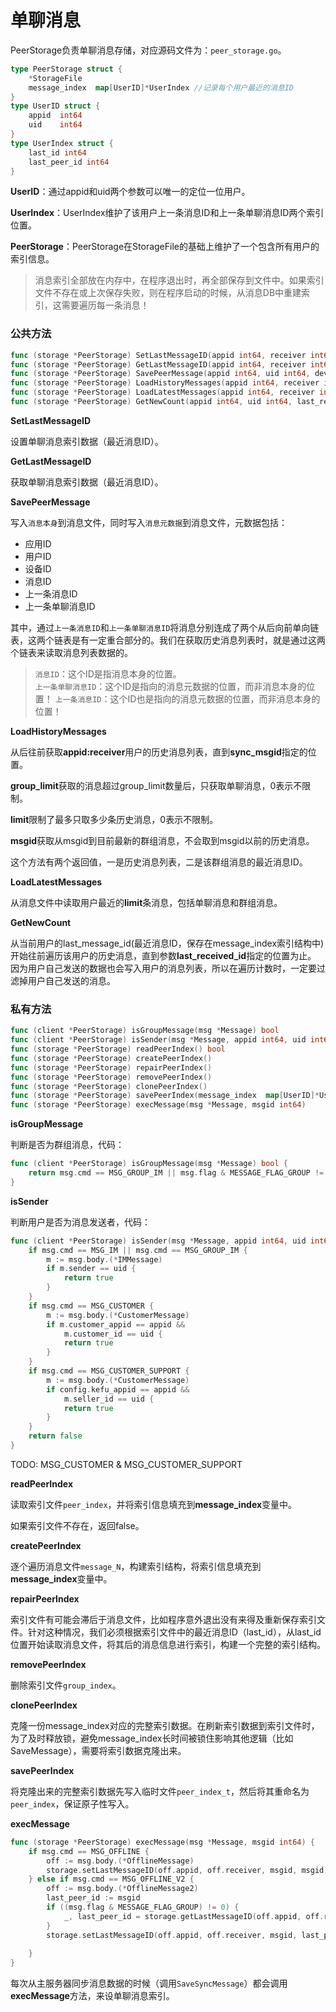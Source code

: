 # 单聊消息

PeerStorage负责单聊消息存储，对应源码文件为：`peer_storage.go`。

```go
type PeerStorage struct {
	*StorageFile
	message_index  map[UserID]*UserIndex //记录每个用户最近的消息ID
}
type UserID struct {
	appid  int64
	uid    int64
}
type UserIndex struct {
	last_id int64	
	last_peer_id int64
}
```

**UserID**：通过appid和uid两个参数可以唯一的定位一位用户。

**UserIndex**：UserIndex维护了该用户上一条消息ID和上一条单聊消息ID两个索引位置。

**PeerStorage**：PeerStorage在StorageFile的基础上维护了一个包含所有用户的索引信息。

> 消息索引全部放在内存中，在程序退出时，再全部保存到文件中。如果索引文件不存在或上次保存失败，则在程序启动的时候，从消息DB中重建索引，这需要遍历每一条消息！

### 公共方法

```go
func (storage *PeerStorage) SetLastMessageID(appid int64, receiver int64, last_id int64, last_peer_id int64)
func (storage *PeerStorage) GetLastMessageID(appid int64, receiver int64) (int64, int64)
func (storage *PeerStorage) SavePeerMessage(appid int64, uid int64, device_id int64, msg *Message) int64
func (storage *PeerStorage) LoadHistoryMessages(appid int64, receiver int64, sync_msgid int64,  group_limit int, limit int) ([]*EMessage, int64)
func (storage *PeerStorage) LoadLatestMessages(appid int64, receiver int64, limit int) []*EMessage
func (storage *PeerStorage) GetNewCount(appid int64, uid int64, last_received_id int64) int
```

**SetLastMessageID**

设置单聊消息索引数据（最近消息ID）。

**GetLastMessageID**

获取单聊消息索引数据（最近消息ID）。

**SavePeerMessage**

写入`消息本身`到消息文件，同时写入`消息元数据`到消息文件，元数据包括：

- 应用ID
- 用户ID
- 设备ID
- 消息ID
- 上一条消息ID
- 上一条单聊消息ID

其中，通过`上一条消息ID`和`上一条单聊消息ID`将消息分别连成了两个从后向前单向链表，这两个链表是有一定重合部分的。我们在获取历史消息列表时，就是通过这两个链表来读取消息列表数据的。

> `消息ID`：这个ID是指消息本身的位置。<br>
> `上一条单聊消息ID`：这个ID是指向的消息元数据的位置，而非消息本身的位置！
> `上一条消息ID`：这个ID也是指向的消息元数据的位置，而非消息本身的位置！

**LoadHistoryMessages**

从后往前获取**appid:receiver**用户的历史消息列表，直到**sync_msgid**指定的位置。

**group_limit**获取的消息超过group_limit数量后，只获取单聊消息，0表示不限制。

**limit**限制了最多只取多少条历史消息，0表示不限制。

**msgid**获取从msgid到目前最新的群组消息，不会取到msgid以前的历史消息。

这个方法有两个返回值，一是历史消息列表，二是该群组消息的最近消息ID。

**LoadLatestMessages**

从消息文件中读取用户最近的**limit**条消息，包括单聊消息和群组消息。

**GetNewCount**

从当前用户的last_message_id(最近消息ID，保存在message_index索引结构中)开始往前遍历该用户的历史消息，直到参数**last_received_id**指定的位置为止。
因为用户自己发送的数据也会写入用户的消息列表，所以在遍历计数时，一定要过滤掉用户自己发送的消息。


### 私有方法

```go
func (client *PeerStorage) isGroupMessage(msg *Message) bool
func (client *PeerStorage) isSender(msg *Message, appid int64, uid int64) bool
func (storage *PeerStorage) readPeerIndex() bool
func (storage *PeerStorage) createPeerIndex()
func (storage *PeerStorage) repairPeerIndex()
func (storage *PeerStorage) removePeerIndex()
func (storage *PeerStorage) clonePeerIndex()
func (storage *PeerStorage) savePeerIndex(message_index  map[UserID]*UserIndex)
func (storage *PeerStorage) execMessage(msg *Message, msgid int64)
```

**isGroupMessage**

判断是否为群组消息，代码：

```go
func (client *PeerStorage) isGroupMessage(msg *Message) bool {
	return msg.cmd == MSG_GROUP_IM || msg.flag & MESSAGE_FLAG_GROUP != 0
}
```

**isSender**

判断用户是否为消息发送者，代码：

```go
func (client *PeerStorage) isSender(msg *Message, appid int64, uid int64) bool {
	if msg.cmd == MSG_IM || msg.cmd == MSG_GROUP_IM {
		m := msg.body.(*IMMessage)
		if m.sender == uid {
			return true
		}
	}
	if msg.cmd == MSG_CUSTOMER {
		m := msg.body.(*CustomerMessage)
		if m.customer_appid == appid && 
			m.customer_id == uid {
			return true
		}
	}
	if msg.cmd == MSG_CUSTOMER_SUPPORT {
		m := msg.body.(*CustomerMessage)
		if config.kefu_appid == appid && 
			m.seller_id == uid {
			return true
		}
	}
	return false
}
```

TODO: MSG_CUSTOMER & MSG_CUSTOMER_SUPPORT

**readPeerIndex**

读取索引文件`peer_index`，并将索引信息填充到**message_index**变量中。

如果索引文件不存在，返回false。

**createPeerIndex**

逐个遍历消息文件`message_N`，构建索引结构，将索引信息填充到**message_index**变量中。

**repairPeerIndex**

索引文件有可能会滞后于消息文件，比如程序意外退出没有来得及重新保存索引文件。针对这种情况，我们必须根据索引文件中的最近消息ID（last_id），从last_id位置开始读取消息文件，将其后的消息信息进行索引，构建一个完整的索引结构。

**removePeerIndex**

删除索引文件`group_index`。

**clonePeerIndex**

克隆一份message_index对应的完整索引数据。在刷新索引数据到索引文件时，为了及时释放锁，避免message_index长时间被锁住影响其他逻辑（比如SaveMessage），需要将索引数据克隆出来。

**savePeerIndex**

将克隆出来的完整索引数据先写入临时文件`peer_index_t`，然后将其重命名为`peer_index`，保证原子性写入。

**execMessage**

```go
func (storage *PeerStorage) execMessage(msg *Message, msgid int64) {
	if msg.cmd == MSG_OFFLINE {
		off := msg.body.(*OfflineMessage)
		storage.setLastMessageID(off.appid, off.receiver, msgid, msgid)
	} else if msg.cmd == MSG_OFFLINE_V2 {
		off := msg.body.(*OfflineMessage2)
		last_peer_id := msgid		
		if ((msg.flag & MESSAGE_FLAG_GROUP) != 0) {
			_, last_peer_id = storage.getLastMessageID(off.appid, off.receiver)			
		}
		storage.setLastMessageID(off.appid, off.receiver, msgid, last_peer_id)
		
	}
}
```

每次从主服务器同步消息数据的时候（调用`SaveSyncMessage`）都会调用**execMessage**方法，来设单聊消息索引。